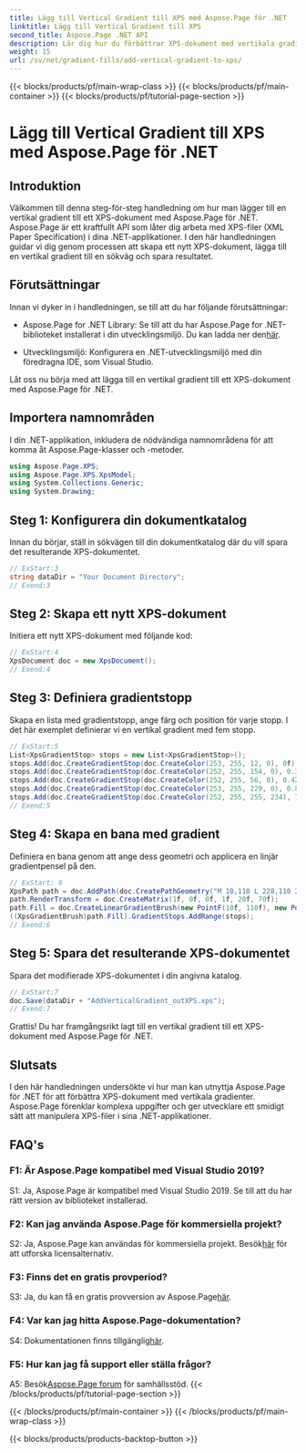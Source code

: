 ```yaml
---
title: Lägg till Vertical Gradient till XPS med Aspose.Page för .NET
linktitle: Lägg till Vertical Gradient till XPS
second_title: Aspose.Page .NET API
description: Lär dig hur du förbättrar XPS-dokument med vertikala gradienter med Aspose.Page för .NET. Följ vår steg-för-steg-guide för sömlös integration.
weight: 15
url: /sv/net/gradient-fills/add-vertical-gradient-to-xps/
---
```


{{< blocks/products/pf/main-wrap-class >}}
{{< blocks/products/pf/main-container >}}
{{< blocks/products/pf/tutorial-page-section >}}

# Lägg till Vertical Gradient till XPS med Aspose.Page för .NET

## Introduktion

Välkommen till denna steg-för-steg handledning om hur man lägger till en vertikal gradient till ett XPS-dokument med Aspose.Page för .NET. Aspose.Page är ett kraftfullt API som låter dig arbeta med XPS-filer (XML Paper Specification) i dina .NET-applikationer. I den här handledningen guidar vi dig genom processen att skapa ett nytt XPS-dokument, lägga till en vertikal gradient till en sökväg och spara resultatet.

## Förutsättningar

Innan vi dyker in i handledningen, se till att du har följande förutsättningar:

-  Aspose.Page for .NET Library: Se till att du har Aspose.Page for .NET-biblioteket installerat i din utvecklingsmiljö. Du kan ladda ner den[här](https://releases.aspose.com/page/net/).

- Utvecklingsmiljö: Konfigurera en .NET-utvecklingsmiljö med din föredragna IDE, som Visual Studio.

Låt oss nu börja med att lägga till en vertikal gradient till ett XPS-dokument med Aspose.Page för .NET.

## Importera namnområden

I din .NET-applikation, inkludera de nödvändiga namnområdena för att komma åt Aspose.Page-klasser och -metoder.

```csharp
using Aspose.Page.XPS;
using Aspose.Page.XPS.XpsModel;
using System.Collections.Generic;
using System.Drawing;
```

## Steg 1: Konfigurera din dokumentkatalog

Innan du börjar, ställ in sökvägen till din dokumentkatalog där du vill spara det resulterande XPS-dokumentet.

```csharp
// ExStart:3
string dataDir = "Your Document Directory";
// Exend:3
```

## Steg 2: Skapa ett nytt XPS-dokument

Initiera ett nytt XPS-dokument med följande kod:

```csharp
// ExStart:4
XpsDocument doc = new XpsDocument();
// Exend:4
```

## Steg 3: Definiera gradientstopp

Skapa en lista med gradientstopp, ange färg och position för varje stopp. I det här exemplet definierar vi en vertikal gradient med fem stopp.

```csharp
// ExStart:5
List<XpsGradientStop> stops = new List<XpsGradientStop>();
stops.Add(doc.CreateGradientStop(doc.CreateColor(253, 255, 12, 0), 0f));
stops.Add(doc.CreateGradientStop(doc.CreateColor(252, 255, 154, 0), 0.359375f));
stops.Add(doc.CreateGradientStop(doc.CreateColor(252, 255, 56, 0), 0.424805f));
stops.Add(doc.CreateGradientStop(doc.CreateColor(253, 255, 229, 0), 0.879883f));
stops.Add(doc.CreateGradientStop(doc.CreateColor(252, 255, 255, 234), 1f));
// Exend:5
```

## Steg 4: Skapa en bana med gradient

Definiera en bana genom att ange dess geometri och applicera en linjär gradientpensel på den.

```csharp
// ExStart: 6
XpsPath path = doc.AddPath(doc.CreatePathGeometry("M 10,110 L 228,110 228,200 10,200"));
path.RenderTransform = doc.CreateMatrix(1f, 0f, 0f, 1f, 20f, 70f);
path.Fill = doc.CreateLinearGradientBrush(new PointF(10f, 110f), new PointF(10f, 200f));
((XpsGradientBrush)path.Fill).GradientStops.AddRange(stops);
// Exend:6
```

## Steg 5: Spara det resulterande XPS-dokumentet

Spara det modifierade XPS-dokumentet i din angivna katalog.

```csharp
// ExStart:7
doc.Save(dataDir + "AddVerticalGradient_outXPS.xps");
// Exend:7
```

Grattis! Du har framgångsrikt lagt till en vertikal gradient till ett XPS-dokument med Aspose.Page för .NET.

## Slutsats

I den här handledningen undersökte vi hur man kan utnyttja Aspose.Page för .NET för att förbättra XPS-dokument med vertikala gradienter. Aspose.Page förenklar komplexa uppgifter och ger utvecklare ett smidigt sätt att manipulera XPS-filer i sina .NET-applikationer.

## FAQ's

### F1: Är Aspose.Page kompatibel med Visual Studio 2019?

S1: Ja, Aspose.Page är kompatibel med Visual Studio 2019. Se till att du har rätt version av biblioteket installerad.

### F2: Kan jag använda Aspose.Page för kommersiella projekt?

 S2: Ja, Aspose.Page kan användas för kommersiella projekt. Besök[här](https://purchase.aspose.com/buy) för att utforska licensalternativ.

### F3: Finns det en gratis provperiod?

 S3: Ja, du kan få en gratis provversion av Aspose.Page[här](https://releases.aspose.com/).

### F4: Var kan jag hitta Aspose.Page-dokumentation?

 S4: Dokumentationen finns tillgänglig[här](https://reference.aspose.com/page/net/).

### F5: Hur kan jag få support eller ställa frågor?

 A5: Besök[Aspose.Page forum](https://forum.aspose.com/c/page/39) för samhällsstöd.
{{< /blocks/products/pf/tutorial-page-section >}}

{{< /blocks/products/pf/main-container >}}
{{< /blocks/products/pf/main-wrap-class >}}

{{< blocks/products/products-backtop-button >}}
